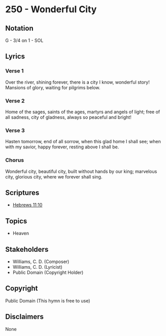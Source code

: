 # 250 - Wonderful City

## Notation

G - 3/4 on 1 - SOL

## Lyrics

### Verse 1

Over the river, shining forever, there is a city I know, wonderful story! Mansions of glory, waiting for pilgrims below.

### Verse 2

Home of the sages, saints of the ages, martyrs and angels of light; free of all sadness, city of gladness, always so peaceful and bright!

### Verse 3

Hasten tomorrow, end of all sorrow, when this glad home I shall see; when with my savior, happy forever, resting above I shall be.

### Chorus

Wonderful city, beautiful city, built without hands by our king; marvelous city, glorious city, where we forever shall sing.


## Scriptures

- [Hebrews 11:10](https://www.biblegateway.com/passage/?search=Hebrews%2011%3A10)

## Topics

- Heaven

## Stakeholders

- Williams, C. D. (Composer)
- Williams, C. D. (Lyricist)
- Public Domain (Copyright Holder)

## Copyright

Public Domain
(This hymn is free to use)

## Disclaimers

None

